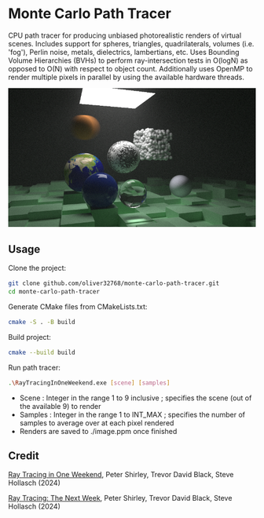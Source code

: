 # Monte Carlo Path Tracer
CPU path tracer for producing unbiased photorealistic renders of virtual scenes. Includes support for spheres, triangles, quadrilaterals, volumes (i.e. 'fog'), Perlin noise, metals, dielectrics, lambertians, etc. Uses Bounding Volume Hierarchies (BVHs) to perform ray-intersection tests in O(logN) as opposed to O(N) with respect to object count. Additionally uses OpenMP to render multiple pixels in parallel by using the available hardware threads.

![Final scene at 4096 samples-per-pixel](images/final-4096spp.png)

## Usage
Clone the project:
```bash
git clone github.com/oliver32768/monte-carlo-path-tracer.git
cd monte-carlo-path-tracer
```

Generate CMake files from CMakeLists.txt:
```bash
cmake -S . -B build
```

Build project:
```bash
cmake --build build
```

Run path tracer:
```bash
.\RayTracingInOneWeekend.exe [scene] [samples]
```

* Scene : Integer in the range 1 to 9 inclusive ; specifies the scene (out of the available 9) to render
* Samples : Integer in the range 1 to INT_MAX ; specifies the number of samples to average over at each pixel rendered
* Renders are saved to ./image.ppm once finished

## Credit
[Ray Tracing in One Weekend](https://raytracing.github.io/books/RayTracingInOneWeekend.html), Peter Shirley, Trevor David Black, Steve Hollasch (2024)

[Ray Tracing: The Next Week](https://raytracing.github.io/books/RayTracingTheNextWeek.html), Peter Shirley, Trevor David Black, Steve Hollasch (2024)
